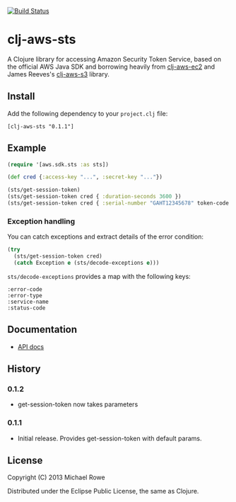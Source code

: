 [![Build Status](https://buildhive.cloudbees.com/job/mrowe/job/clj-aws-sts/badge/icon)](https://buildhive.cloudbees.com/job/mrowe/job/clj-aws-sts/)

# clj-aws-sts

A Clojure library for accessing Amazon Security Token Service, based
on the official AWS Java SDK and borrowing heavily from
[clj-aws-ec2][] and James Reeves's [clj-aws-s3][] library.

[clj-aws-ec2]: https://github.com/mrowe/clj-aws-ec2
[clj-aws-s3]: https://github.com/weavejester/clj-aws-s3

## Install

Add the following dependency to your `project.clj` file:

    [clj-aws-sts "0.1.1"]

## Example

```clojure
(require '[aws.sdk.sts :as sts])

(def cred {:access-key "...", :secret-key "..."})

(sts/get-session-token)
(sts/get-session-token cred { :duration-seconds 3600 })
(sts/get-session-token cred { :serial-number "GAHT12345678" token-code "123456"})
```

### Exception handling

You can catch exceptions and extract details of the error condition:

```clojure
(try
  (sts/get-session-token cred)
  (catch Exception e (sts/decode-exceptions e)))
```

`sts/decode-exceptions` provides a map with the following keys:

    :error-code
    :error-type
    :service-name
    :status-code


## Documentation

* [API docs](http://mrowe.github.com/clj-aws-sts/)

## History

### 0.1.2

 * get-session-token now takes parameters

### 0.1.1

 * Initial release. Provides get-session-token with default params.


## License

Copyright (C) 2013 Michael Rowe

Distributed under the Eclipse Public License, the same as Clojure.

